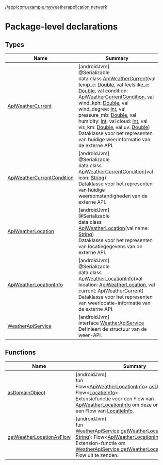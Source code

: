 //[app](../../index.md)/[com.example.myweatherapplication.network](index.md)

# Package-level declarations

## Types

| Name | Summary |
|---|---|
| [ApiWeatherCurrent](-api-weather-current/index.md) | [androidJvm]<br>@Serializable<br>data class [ApiWeatherCurrent](-api-weather-current/index.md)(val temp_c: [Double](https://kotlinlang.org/api/latest/jvm/stdlib/kotlin/-double/index.html), val feelslike_c: [Double](https://kotlinlang.org/api/latest/jvm/stdlib/kotlin/-double/index.html), val condition: [ApiWeatherCurrentCondition](-api-weather-current-condition/index.md), val wind_kph: [Double](https://kotlinlang.org/api/latest/jvm/stdlib/kotlin/-double/index.html), val wind_degree: [Int](https://kotlinlang.org/api/latest/jvm/stdlib/kotlin/-int/index.html), val pressure_mb: [Double](https://kotlinlang.org/api/latest/jvm/stdlib/kotlin/-double/index.html), val humidity: [Int](https://kotlinlang.org/api/latest/jvm/stdlib/kotlin/-int/index.html), val cloud: [Int](https://kotlinlang.org/api/latest/jvm/stdlib/kotlin/-int/index.html), val vis_km: [Double](https://kotlinlang.org/api/latest/jvm/stdlib/kotlin/-double/index.html), val uv: [Double](https://kotlinlang.org/api/latest/jvm/stdlib/kotlin/-double/index.html))<br>Dataklasse voor het representen van huidige weerinformatie van de externe API. |
| [ApiWeatherCurrentCondition](-api-weather-current-condition/index.md) | [androidJvm]<br>@Serializable<br>data class [ApiWeatherCurrentCondition](-api-weather-current-condition/index.md)(val icon: [String](https://kotlinlang.org/api/latest/jvm/stdlib/kotlin/-string/index.html))<br>Dataklasse voor het representen van huidige weersomstandigheden van de externe API. |
| [ApiWeatherLocation](-api-weather-location/index.md) | [androidJvm]<br>@Serializable<br>data class [ApiWeatherLocation](-api-weather-location/index.md)(val name: [String](https://kotlinlang.org/api/latest/jvm/stdlib/kotlin/-string/index.html))<br>Dataklasse voor het representen van locatiegegevens van de externe API. |
| [ApiWeatherLocationInfo](-api-weather-location-info/index.md) | [androidJvm]<br>@Serializable<br>data class [ApiWeatherLocationInfo](-api-weather-location-info/index.md)(val location: [ApiWeatherLocation](-api-weather-location/index.md), val current: [ApiWeatherCurrent](-api-weather-current/index.md))<br>Dataklasse voor het representen van weerlocatie-informatie van de externe API. |
| [WeatherApiService](-weather-api-service/index.md) | [androidJvm]<br>interface [WeatherApiService](-weather-api-service/index.md)<br>Definieert de structuur van de weer-API. |

## Functions

| Name | Summary |
|---|---|
| [asDomainObject](as-domain-object.md) | [androidJvm]<br>fun Flow&lt;[ApiWeatherLocationInfo](-api-weather-location-info/index.md)&gt;.[asDomainObject](as-domain-object.md)(): Flow&lt;[LocatieInfo](../com.example.myweatherapplication.ui.model/-locatie-info/index.md)&gt;<br>Extensiefunctie voor een Flow van [ApiWeatherLocationInfo](-api-weather-location-info/index.md) om deze om te zetten naar een Flow van [LocatieInfo](../com.example.myweatherapplication.ui.model/-locatie-info/index.md). |
| [getWeatherLocationAsFlow](get-weather-location-as-flow.md) | [androidJvm]<br>fun [WeatherApiService](-weather-api-service/index.md).[getWeatherLocationAsFlow](get-weather-location-as-flow.md)(loc: [String](https://kotlinlang.org/api/latest/jvm/stdlib/kotlin/-string/index.html)): Flow&lt;[ApiWeatherLocationInfo](-api-weather-location-info/index.md)&gt;<br>Extension-functie om [WeatherApiService.getWeatherLocation](-weather-api-service/get-weather-location.md) als een Flow uit te zenden. |
